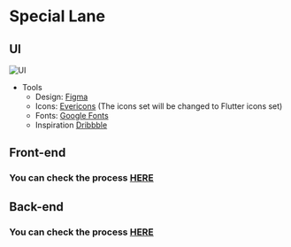 # Special Lane

## UI
![UI](https://user-images.githubusercontent.com/57795657/93010858-88ac0e00-f599-11ea-9527-db013bbb87b6.png)
  * Tools
    * Design: [Figma](https://www.figma.com/)
    * Icons: [Evericons](http://www.evericons.com/) (The icons set will be changed to Flutter icons set)
    * Fonts: [Google Fonts](https://fonts.google.com/)
    * Inspiration [Dribbble](https://dribbble.com/)

## Front-end
 ### You can check the process [HERE](https://github.com/0xMousa/Special_Lane/tree/master/Front-end/App/special_lane)
 
## Back-end
 ### You can check the process [HERE](https://github.com/0xMousa/Special_Lane/tree/master/Back-end)
